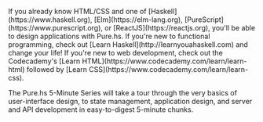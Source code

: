  <p class="drop">
 If you already know HTML/CSS and one of [Haskell](https://www.haskell.org), [Elm](https://elm-lang.org), [PureScript](https://www.purescript.org), or [ReactJS](https://reactjs.org), you'll be able to design applications with Pure.hs. If you're new to functional programming, check out [Learn Haskell](http://learnyouahaskell.com) and change your life! If you're new to web development, check out the Codecademy's [Learn HTML](https://www.codecademy.com/learn/learn-html) followed by [Learn CSS](https://www.codecademy.com/learn/learn-css).
 </p>

The Pure.hs 5-Minute Series will take a tour through the very basics of user-interface design, to state management, application design, and server and API development in easy-to-digest 5-minute chunks. 